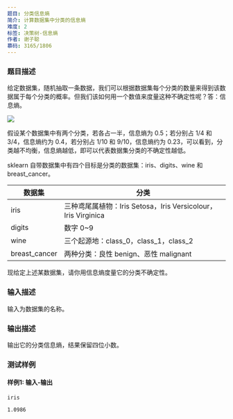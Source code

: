 ```yaml
---
题目: 分类信息熵
简介: 计算数据集中分类的信息熵
难度: 2
标签: 决策树-信息熵
作者: 谢子聪
慕码: 3165/1806
---
```


### 题目描述

给定数据集，随机抽取一条数据，我们可以根据数据集每个分类的数量来得到该数据属于每个分类的概率。但我们该如何用一个数值来度量这种不确定性呢？答：信息熵。

![](https://gss0.bdstatic.com/94o3dSag_xI4khGkpoWK1HF6hhy/baike/s%3D244/sign=49cc170a35d3d539c53d08c70e86e927/2e2eb9389b504fc2554487f1e6dde71190ef6d2e.jpg)

假设某个数据集中有两个分类，若各占一半，信息熵为 0.5；若分别占 1/4 和 3/4，信息熵约为 0.4，若分别占 1/10 和 9/10，信息熵约为 0.23，可以看到，分类越不均衡，信息熵越低，即可以代表数据集分类的不确定性越低。

sklearn 自带数据集中有四个目标是分类的数据集：iris、digits、wine 和 breast_cancer。

| 数据集        | 分类                                                         |
| ------------- | ------------------------------------------------------------ |
| iris          | 三种鸢尾属植物：Iris Setosa，Iris Versicolour，Iris Virginica |
| digits        | 数字 0~9                                                     |
| wine          | 三个起源地：class_0，class_1，class_2                        |
| breast_cancer | 两种分类：良性 benign、恶性 malignant                        |

现给定上述某数据集，请你用信息熵度量它的分类不确定性。

### 输入描述

输入为数据集的名称。

### 输出描述

输出它的分类信息熵，结果保留四位小数。

### 测试样例

#### 样例1: 输入-输出

```
iris
```

```
1.0986
```

